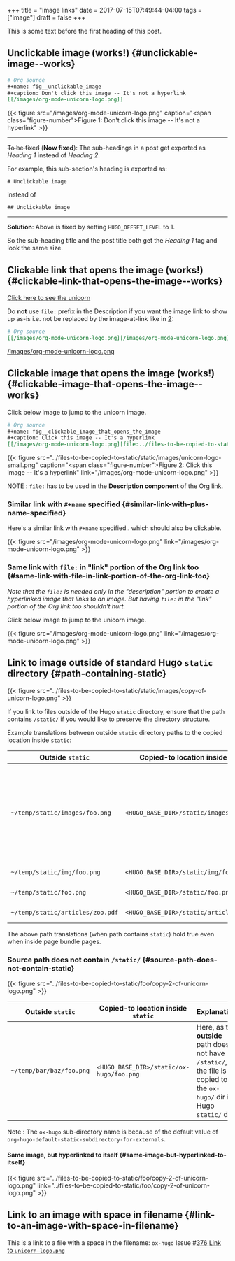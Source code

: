+++
title = "Image links"
date = 2017-07-15T07:49:44-04:00
tags = ["image"]
draft = false
+++

This is some text before the first heading of this post.


## Unclickable image (works!) {#unclickable-image--works}

```org
# Org source
#+name: fig__unclickable_image
#+caption: Don't click this image -- It's not a hyperlink
[[/images/org-mode-unicorn-logo.png]]
```

<a id="figure--unclickable-image"></a>

{{< figure src="/images/org-mode-unicorn-logo.png" caption="<span class=\"figure-number\">Figure 1: </span>Don't click this image -- It's not a hyperlink" >}}

---

~~To be fixed~~ (**Now fixed**): The sub-headings in a post get exported as _Heading 1_
 instead of _Heading 2_.

For example, this sub-section's heading is exported as:

```text
# Unclickable image
```

instead of

```text
## Unclickable image
```

---

**Solution**: Above is fixed by setting `HUGO_OFFSET_LEVEL` to 1.

So the sub-heading title and the post title both get the _Heading 1_
tag and look the same size.


## Clickable link that opens the image (works!) {#clickable-link-that-opens-the-image--works}

[Click here to see the unicorn](/images/org-mode-unicorn-logo.png)

Do **not** use `file:` prefix in the Description if you want the image
link to show up as-is i.e. not be replaced by the image-at-link like
in [2](#figure--clickable-image-that-opens-the-image):

```org
# Org source
[[/images/org-mode-unicorn-logo.png][/images/org-mode-unicorn-logo.png]]
```

[/images/org-mode-unicorn-logo.png](/images/org-mode-unicorn-logo.png)


## Clickable image that opens the image (works!) {#clickable-image-that-opens-the-image--works}

Click below image to jump to the unicorn image.

```org
# Org source
#+name: fig__clickable_image_that_opens_the_image
#+caption: Click this image -- It's a hyperlink
[[/images/org-mode-unicorn-logo.png][file:../files-to-be-copied-to-static/static/images/unicorn-logo-small.png]]
```

<a id="figure--clickable-image-that-opens-the-image"></a>

{{< figure src="../files-to-be-copied-to-static/static/images/unicorn-logo-small.png" caption="<span class=\"figure-number\">Figure 2: </span>Click this image -- It's a hyperlink" link="/images/org-mode-unicorn-logo.png" >}}

NOTE
: `file:` has to be used in the **Description component** of the
    Org link.


### Similar link with `#+name` specified {#similar-link-with-plus-name-specified}

Here's a similar link with `#+name` specified.. which should also be
clickable.

<a id="figure--unicorn"></a>

{{< figure src="/images/org-mode-unicorn-logo.png" link="/images/org-mode-unicorn-logo.png" >}}


### Same link with `file:` in "link" portion of the Org link too {#same-link-with-file-in-link-portion-of-the-org-link-too}

_Note that the `file:` is needed only in the "description" portion to
create a hyperlinked image that links to an image. But having `file:`
in the "link" portion of the Org link too shouldn't hurt._

Click below image to jump to the unicorn image.

{{< figure src="/images/org-mode-unicorn-logo.png" link="/images/org-mode-unicorn-logo.png" >}}


## Link to image outside of standard Hugo `static` directory {#path-containing-static}

{{< figure src="../files-to-be-copied-to-static/static/images/copy-of-unicorn-logo.png" >}}

If you link to files outside of the Hugo `static` directory, ensure
that the path contains `/static/` if you would like to preserve the
directory structure.

Example translations between outside `static` directory paths to the
copied location inside `static`:

| Outside `static`                 | Copied-to location inside `static`        | Explanation                                                                                                |
|----------------------------------|-------------------------------------------|------------------------------------------------------------------------------------------------------------|
| `~/temp/static/images/foo.png`   | `<HUGO_BASE_DIR>/static/images/foo.png`   | If the **outside** path has `/static/` in it, the directory structure after that is preserved when copied. |
| `~/temp/static/img/foo.png`      | `<HUGO_BASE_DIR>/static/img/foo.png`      | (same as above)                                                                                            |
| `~/temp/static/foo.png`          | `<HUGO_BASE_DIR>/static/foo.png`          | (same as above)                                                                                            |
| `~/temp/static/articles/zoo.pdf` | `<HUGO_BASE_DIR>/static/articles/zoo.pdf` | (same as above)                                                                                            |

The above path translations (when path contains `static`) hold true
even when inside page bundle pages.


### Source path does not contain `/static/` {#source-path-does-not-contain-static}

{{< figure src="../files-to-be-copied-to-static/foo/copy-2-of-unicorn-logo.png" >}}

| Outside `static`         | Copied-to location inside `static`       | Explanation                                                                                                             |
|--------------------------|------------------------------------------|-------------------------------------------------------------------------------------------------------------------------|
| `~/temp/bar/baz/foo.png` | `<HUGO_BASE_DIR>/static/ox-hugo/foo.png` | Here, as the **outside** path does not have `/static/`, the file is copied to the `ox-hugo/` dir in Hugo `static/` dir. |

Note
: The `ox-hugo` sub-directory name is because of the default
    value of
    `org-hugo-default-static-subdirectory-for-externals`.


#### Same image, but hyperlinked to itself {#same-image-but-hyperlinked-to-itself}

{{< figure src="../files-to-be-copied-to-static/foo/copy-2-of-unicorn-logo.png" link="../files-to-be-copied-to-static/foo/copy-2-of-unicorn-logo.png" >}}


## Link to an image with space in filename {#link-to-an-image-with-space-in-filename}

This is a link to a file with a space in the filename:
`ox-hugo` Issue #[376](https://github.com/kaushalmodi/ox-hugo/issues/376)
[Link to `unicorn logo.png`](<../files-to-be-copied-to-static/foo/unicorn logo.png>)
